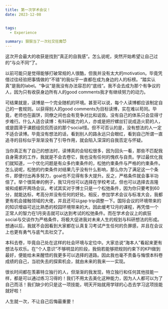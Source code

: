 ```yaml
---
title: 第一次学术会议！
date: 2023-12-08


tags:
  - Experience

summary: 狠狠当了一次社交狂魔😈
--- 
```


这次开会最大的收获是找到“真正的自我感”。怎么说呢，突然开始希望让自己过的“与众不同“了。

以前可能只是觉得能够打破常规的人很酷，但我并没有太大的motivation。毕竟凭借过往经验把事情做的“不错”的我似乎一直都在成为身边的人的标榜。“踏实认真”是我的label。“争议”是我没有办法容忍的“底线”。我不会去成为那个有争议的人，因为只有收获身边所有人的good comments我才有继续努力的动力。


可结果就是，读博是一个完全随机的环境。甚至可以说，每个人读博都应该制定自己的一套规则。以获得别人的good comments为目标读博，实在难以苟同。毕竟，老师也在画饼，同僚之间也会有竞争对比和诋毁。没有自己的体系只会显得寸步难行。什么人适合读博：有科研能力的人，亦或是把拧螺丝钉说成造火箭的人，或是圆滑于课题组侃侃而谈的那个social怪。但不可否认的是，没有想法的人一定不适合读博。毕竟没有想法的话，看到别人的路永远只会眼红，看到自己所谓一直追寻的目标似乎渐渐没有了引导作用，就会陷入深深的自我否定与怀疑。


当你真正有了自己的想法时，读博真的会轻松很多，因为回头一看，那些不匹配我自身需求的工作，我就是不会去卷它，我也没有任何的愧疚与自责。学过最优化我们就知道，一个优化问题是有众多约束条件的，松弛约束条件与严格的约束条件。怎么说呢，松弛的约束条件对结果几乎没有什么影响，那么你为了满足这一个条件，即便付出再多努力，goal也不见得有多大提升。反之，严格条件就会事半功倍了。举个很简单的例子，我12月份可以选择在学校考试，但也可以选择去吉隆坡和成都开两场会议。考试其实对于博士只是一个松弛条件，因为你只要考到60分，就能达标，考高分并没有任何的好处。相反，参加学术会议与标准大会，我都更有机会接触领域的大佬，并且还可以gap trip调整一下。国际会议的环境带来的的知识增益可远比熟悉的校园环境带来的大。因此缓考12月的课程，再凭借一个正常人的智力在1月突击就可以达到考试的松弛条件。而在学术会议上的疯狂social与交谈作为严格条件，将极大促进我对未来人生的规划与科研想法的形成。想通以后，我就不会因看到大家都在认真复习考试产生任何的负罪感，并且在会议上也更有勇气与底气去社交了。


本科去卷，毕竟自己处在这样的社会环境与定位中。大家总说“海本人”看起来更有想法与欢乐。在“个人意识”不够明显的阶段，我倘若能够把规则约束下的KPI做到最好，便能给未来醒悟的我更多可以选择的道路。因此我也毫不责备与悔恨本科卷成绩的自己，当初失去的探索机会，就由未来的我来一一实现。


很长时间都在羡慕特立独行的人，但渐渐的我发现，特立独行和任何其他技能一样，都是可以通过练习习得的！我们不用太去美化这种能力，因为人人都可以为了自己而活！我们缺少的只是这一项技能，明天开始就用学球的心态去学习这项技能就好啦！


人生就一次，不让自己后悔最重要！
